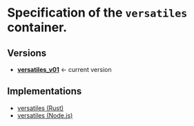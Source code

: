 # Specification of the `versatiles` container.

## Versions

- [**versatiles_v01**](v1/readme.md) <- current version

## Implementations

- [versatiles (Rust)](https://github.com/versatiles-org/versatile)
- [versatiles (Node.js)](https://github.com/yetzt/node-versatiles)
